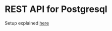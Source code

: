 # REST API for Postgresql

Setup explained [here](https://postgrest.org/en/v7.0.0/tutorials/tut0.html)